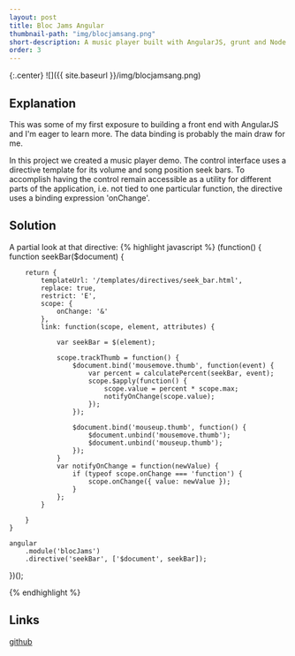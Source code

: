 ```yaml
---
layout: post
title: Bloc Jams Angular
thumbnail-path: "img/blocjamsang.png"
short-description: A music player built with AngularJS, grunt and Node.js.
order: 3
---
```


{:.center}
![]({{ site.baseurl }}/img/blocjamsang.png)

## Explanation
This was some of my first exposure to building a front end with AngularJS and I'm eager to learn more.   The data binding is probably the main draw for me.

In this project we created a music player demo.  The control interface uses a directive template for its volume and song position seek bars.  To accomplish having the control remain accessible as a utility for different parts of the application, i.e. not tied to one particular function, the directive uses a binding expression 'onChange'.

## Solution
A partial look at that directive:
{% highlight javascript %}
(function() {
    function seekBar($document) {

        return {
            templateUrl: '/templates/directives/seek_bar.html',
            replace: true,
            restrict: 'E',
            scope: {
                onChange: '&'
            },
            link: function(scope, element, attributes) {

                var seekBar = $(element);

                scope.trackThumb = function() {
                    $document.bind('mousemove.thumb', function(event) {
                        var percent = calculatePercent(seekBar, event);
                        scope.$apply(function() {
                            scope.value = percent * scope.max;
                            notifyOnChange(scope.value);
                        });
                    });

                    $document.bind('mouseup.thumb', function() {
                        $document.unbind('mousemove.thumb');
                        $document.unbind('mouseup.thumb');
                    });
                }
                var notifyOnChange = function(newValue) {
                    if (typeof scope.onChange === 'function') {
                        scope.onChange({ value: newValue });
                    }
                };
            }

        }
    }

    angular
        .module('blocJams')
        .directive('seekBar', ['$document', seekBar]);
})();


{% endhighlight %}


## Links
[github](https://github.com/gitbnw/bloc-jams-angular)
